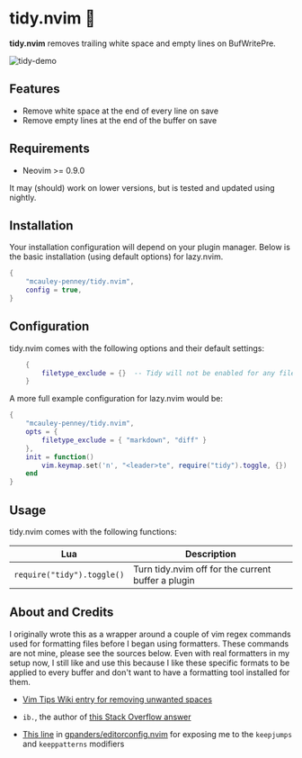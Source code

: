 # tidy.nvim 🧹

**tidy.nvim** removes trailing white space and empty lines on BufWritePre.

![tidy-demo](https://github.com/mcauley-penney/tidy.nvim/assets/59481467/f3807c69-2b36-4a14-b83a-dd0f2829e096)

## Features

- Remove white space at the end of every line on save
- Remove empty lines at the end of the buffer on save

## Requirements

- Neovim >= 0.9.0

It may (should) work on lower versions, but is tested and updated using nightly.

## Installation

Your installation configuration will depend on your plugin manager. Below is the basic installation (using default options) for lazy.nvim.

```lua
{
    "mcauley-penney/tidy.nvim",
    config = true,
}
```

## Configuration

tidy.nvim comes with the following options and their default settings:

```lua
    {
    	filetype_exclude = {}  -- Tidy will not be enabled for any filetype, e.g. "markdown", in this table
    }
```

A more full example configuration for lazy.nvim would be:

```lua
{
    "mcauley-penney/tidy.nvim",
    opts = {
        filetype_exclude = { "markdown", "diff" }
    },
    init = function()
        vim.keymap.set('n', "<leader>te", require("tidy").toggle, {})
    end
}
```

## Usage

tidy.nvim comes with the following functions:

| Lua                        | Description                                        |
| -------------------------- | -------------------------------------------------- |
| `require("tidy").toggle()` | Turn tidy.nvim off for the current buffer a plugin |

## About and Credits

I originally wrote this as a wrapper around a couple of vim regex commands used for formatting files before I began using formatters. These commands are not mine, please see the sources below. Even with real formatters in my setup now, I still like and use this because I like these specific formats to be applied to every buffer and don't want to have a formatting tool installed for them.

- [Vim Tips Wiki entry for removing unwanted spaces](https://vim.fandom.com/wiki/Remove_unwanted_spaces#Automatically_removing_all_trailing_whitespace)

- `ib.`, the author of [this Stack Overflow answer](https://stackoverflow.com/a/7501902)

- [This line](https://github.com/gpanders/editorconfig.nvim/blob/ae3586771996b2fb1662eb0c17f5d1f4f5759bb7/lua/editorconfig.lua#L180)
  in [gpanders/editorconfig.nvim](https://github.com/gpanders/editorconfig.nvim) for exposing me to the `keepjumps`
  and `keeppatterns` modifiers 

